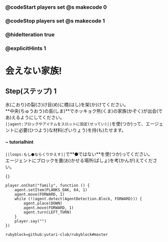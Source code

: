### @codeStart players set @s makecode 0
### @codeStop players set @s makecode 1

### @hideIteration true 
### @explicitHints 1


# 会えない家族!

## Step(ステップ) 1 
氷(こおり)の裂(さ)け目(め)に橋(はし)を架(か)けてください。</br>
**中央(ちゅうおう)の島(しま)**でホッキョク熊(くま)の家族(かぞく)が出会(であ)えるようにしてください。</br>
``||agent:ブロックやアイテムをスロットに設定(せってい)||``を使(つか)って、エージェントに必要(ひつよう)な材料(ざいりょう)を持(も)たせます。</br>

#### ~ tutorialhint 
``||loops:もし⬣ならくりかえす||``で**⬣ではない**を使(つか)ってください。</br>
エージェントにブロックを置(お)かせる場所(ばしょ)を考(かんが)えてください。

```template
{}
```

```ghost
player.onChat("family", function () {
    agent.setItem(PLANKS_OAK, 64, 1)
    agent.move(FORWARD, 1)
    while (!(agent.detect(AgentDetection.Block, FORWARD))) {
        agent.place(DOWN)
        agent.move(FORWARD, 1)
        agent.turn(LEFT_TURN)
    }
    player.say("")
})

``` 
```package
rubyblock=github:yutari-club/rubyblock#master
```
